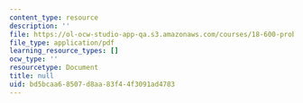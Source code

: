 ```yaml
---
content_type: resource
description: ''
file: https://ol-ocw-studio-app-qa.s3.amazonaws.com/courses/18-600-probability-and-random-variables-fall-2019/bd5bcaa68507d8aa83f44f3091ad4783_MIT18_600F19_lec28.pdf
file_type: application/pdf
learning_resource_types: []
ocw_type: ''
resourcetype: Document
title: null
uid: bd5bcaa6-8507-d8aa-83f4-4f3091ad4783
---
```

